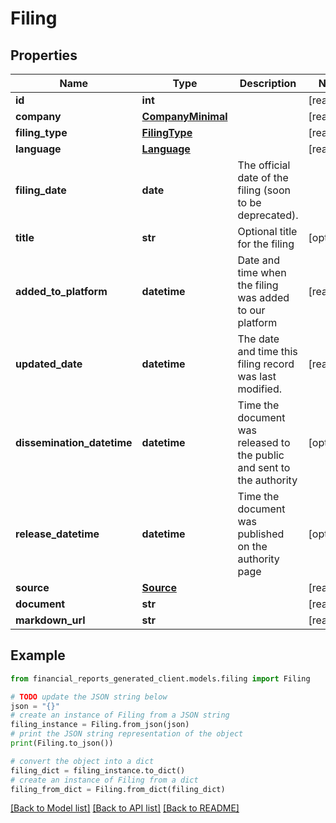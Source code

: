 # Filing


## Properties

Name | Type | Description | Notes
------------ | ------------- | ------------- | -------------
**id** | **int** |  | [readonly] 
**company** | [**CompanyMinimal**](CompanyMinimal.md) |  | [readonly] 
**filing_type** | [**FilingType**](FilingType.md) |  | [readonly] 
**language** | [**Language**](Language.md) |  | [readonly] 
**filing_date** | **date** | The official date of the filing (soon to be deprecated). | 
**title** | **str** | Optional title for the filing | [optional] 
**added_to_platform** | **datetime** | Date and time when the filing was added to our platform | [readonly] 
**updated_date** | **datetime** | The date and time this filing record was last modified. | [readonly] 
**dissemination_datetime** | **datetime** | Time the document was released to the public and sent to the authority | [optional] 
**release_datetime** | **datetime** | Time the document was published on the authority page | [optional] 
**source** | [**Source**](Source.md) |  | [readonly] 
**document** | **str** |  | [readonly] 
**markdown_url** | **str** |  | [readonly] 

## Example

```python
from financial_reports_generated_client.models.filing import Filing

# TODO update the JSON string below
json = "{}"
# create an instance of Filing from a JSON string
filing_instance = Filing.from_json(json)
# print the JSON string representation of the object
print(Filing.to_json())

# convert the object into a dict
filing_dict = filing_instance.to_dict()
# create an instance of Filing from a dict
filing_from_dict = Filing.from_dict(filing_dict)
```
[[Back to Model list]](../README.md#documentation-for-models) [[Back to API list]](../README.md#documentation-for-api-endpoints) [[Back to README]](../README.md)


